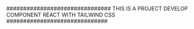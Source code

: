 ############################### THIS IS A PROJECT DEVELOP COMPONENT REACT WITH TAILWIND CSS ##############################
